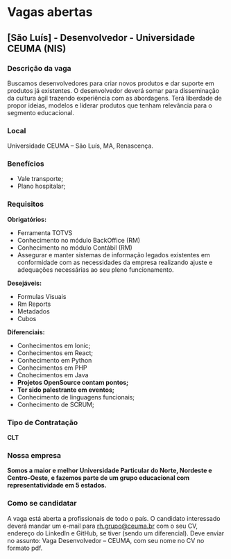 # Vagas abertas

## [São Luís] - Desenvolvedor - Universidade CEUMA (NIS)

### Descrição da vaga

Buscamos desenvolvedores para criar novos produtos e dar suporte em produtos já existentes.
O desenvolvedor deverá somar para disseminação da cultura ágil trazendo experiência com as abordagens. Terá liberdade de propor ideias, modelos e liderar produtos que tenham relevância para o segmento educacional.

### Local

Universidade CEUMA – São Luís, MA, Renascença.

### Benefícios

- Vale transporte;
- Plano hospitalar;

### Requisitos

**Obrigatórios:**

- Ferramenta TOTVS
- Conhecimento no módulo BackOffice (RM)
- Conhecimento no módulo Contábil (RM)
- Assegurar e manter sistemas de informação legados existentes em conformidade com as necessidades da empresa realizando ajuste e adequações necessárias ao seu pleno funcionamento.

**Desejáveis:**

- Formulas Visuais
- Rm Reports
- Metadados
- Cubos

**Diferenciais:**

- Conhecimentos em Ionic;
- Conhecimentos em React;
- Conhecimento em Python
- Conhecimentos em PHP
- Cnohecimentos em Java
- **Projetos OpenSource contam pontos;**
- **Ter sido palestrante em eventos;**
- Conhecimento de linguagens funcionais;
- Conhecimento de SCRUM;

### Tipo de Contratação

**CLT**

### Nossa empresa

**Somos a maior e melhor Universidade Particular do Norte, Nordeste e Centro-Oeste, e fazemos parte de um grupo educacional com representatividade em 5 estados.**

### Como se candidatar

A vaga está aberta a profissionais de todo o país. O candidato interessado deverá mandar um e-mail para rh.grupo@ceuma.br com o seu CV, endereço do LinkedIn e GitHub, se tiver (sendo um diferencial). Deve enviar no assunto: Vaga Desenvolvedor – CEUMA, com seu nome no CV no formato pdf.
